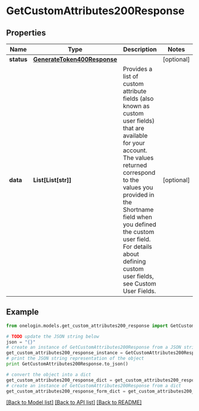 # GetCustomAttributes200Response


## Properties
Name | Type | Description | Notes
------------ | ------------- | ------------- | -------------
**status** | [**GenerateToken400Response**](GenerateToken400Response.md) |  | [optional] 
**data** | **List[List[str]]** | Provides a list of custom attribute fields (also known as custom user fields) that are available for your account. The values returned correspond to the values you provided in the Shortname field when you defined the custom user field. For details about defining custom user fields, see Custom User Fields. | [optional] 

## Example

```python
from onelogin.models.get_custom_attributes200_response import GetCustomAttributes200Response

# TODO update the JSON string below
json = "{}"
# create an instance of GetCustomAttributes200Response from a JSON string
get_custom_attributes200_response_instance = GetCustomAttributes200Response.from_json(json)
# print the JSON string representation of the object
print GetCustomAttributes200Response.to_json()

# convert the object into a dict
get_custom_attributes200_response_dict = get_custom_attributes200_response_instance.to_dict()
# create an instance of GetCustomAttributes200Response from a dict
get_custom_attributes200_response_form_dict = get_custom_attributes200_response.from_dict(get_custom_attributes200_response_dict)
```
[[Back to Model list]](../README.md#documentation-for-models) [[Back to API list]](../README.md#documentation-for-api-endpoints) [[Back to README]](../README.md)


